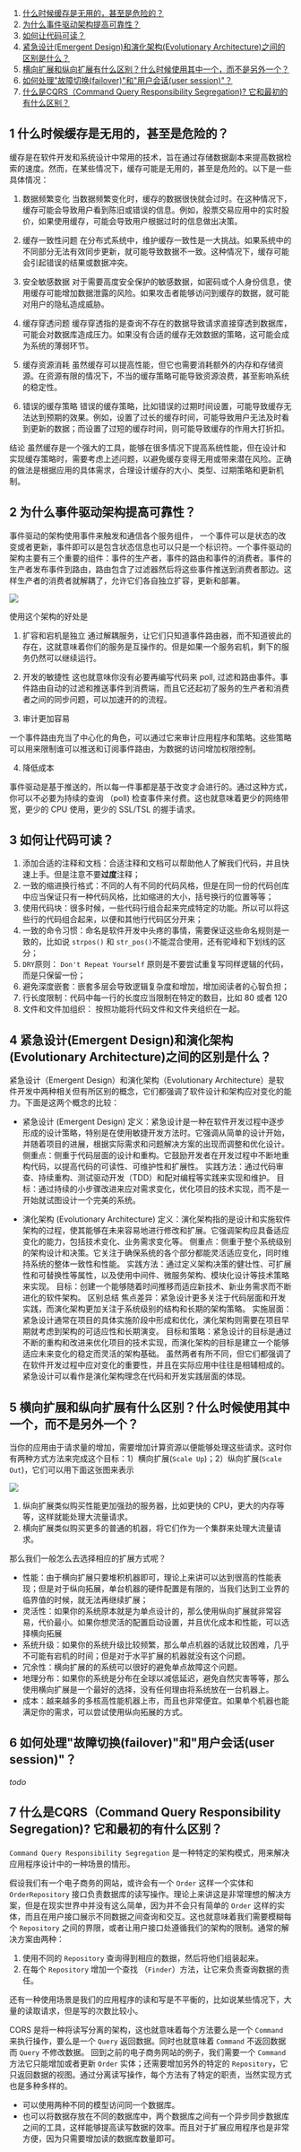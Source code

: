 1. [什么时候缓存是无用的，甚至是危险的？](#1-shen-me-shi-hou-huan-cun-shi-wu-yong-de-shen-zhi-shi-wei-xian-de)
2. [为什么事件驱动架构提高可靠性？](#2-wei-shen-me-shi-jian-qu-dong-jia-gou-ti-gao-ke-kao-xing)
3. [如何让代码可读？](#3-ru-he-rang-dai-ma-ke-du)
4. [紧急设计(Emergent Design)和演化架构(Evolutionary Architecture)之间的区别是什么？](#4-jin-ji-she-ji-emergent-design-he-yan-hua-jia-gou-evolutionary-architecture-zhi-jian-de-qu-bie-shi-shen-me)
5. [横向扩展和纵向扩展有什么区别？什么时候使用其中一个，而不是另外一个？](#5-heng-xiang-kuo-zhan-he-zong-xiang-kuo-zhan-you-shen-me-qu-bie-shen-me-shi-hou-shi-yong-qi-zhong-yi-ge-er-bu-shi-ling-wai-yi-ge)
6. [如何处理"故障切换(failover)"和"用户会话(user session)"？](#6-ru-he-chu-li-gu-zhang-qie-huan-failover-he-yong-hu-hui-hua-user-session)
7. [什么是CQRS（Command Query Responsibility Segregation)? 它和最初的有什么区别？](#7-shen-me-shi-cqrscommand-query-responsibility-segregation-ta-he-zui-chu-de-you-shen-me-qu-bie)

## 1 什么时候缓存是无用的，甚至是危险的？

缓存是在软件开发和系统设计中常用的技术，旨在通过存储数据副本来提高数据检索的速度。然而，在某些情况下，缓存可能是无用的，甚至是危险的。以下是一些具体情况：

1. 数据频繁变化
当数据频繁变化时，缓存的数据很快就会过时。在这种情况下，缓存可能会导致用户看到陈旧或错误的信息。例如，股票交易应用中的实时股价，如果使用缓存，可能会导致用户根据过时的信息做出决策。

2. 缓存一致性问题
在分布式系统中，维护缓存一致性是一大挑战。如果系统中的不同部分无法有效同步更新，就可能导致数据不一致。这种情况下，缓存可能会引起错误的结果或数据冲突。

3. 安全敏感数据
对于需要高度安全保护的敏感数据，如密码或个人身份信息，使用缓存可能增加数据泄露的风险。如果攻击者能够访问到缓存的数据，就可能对用户的隐私造成威胁。

4. 缓存穿透问题
缓存穿透指的是查询不存在的数据导致请求直接穿透到数据库，可能会对数据库造成压力。如果没有合适的缓存无效数据的策略，这可能会成为系统的薄弱环节。

5. 缓存资源消耗
虽然缓存可以提高性能，但它也需要消耗额外的内存和存储资源。在资源有限的情况下，不当的缓存策略可能导致资源浪费，甚至影响系统的稳定性。

6. 错误的缓存策略
错误的缓存策略，比如错误的过期时间设置，可能导致缓存无法达到预期的效果。例如，设置了过长的缓存时间，可能导致用户无法及时看到更新的数据；而设置了过短的缓存时间，则可能导致缓存的作用大打折扣。

结论
虽然缓存是一个强大的工具，能够在很多情况下提高系统性能，但在设计和实现缓存策略时，需要考虑上述问题，以避免缓存变得无用或带来潜在风险。正确的做法是根据应用的具体需求，合理设计缓存的大小、类型、过期策略和更新机制。

## 2 为什么事件驱动架构提高可靠性？

事件驱动的架构使用事件来触发和通信各个服务组件， 一个事件可以是状态的改变或者更新，事件即可以是包含状态信息也可以只是一个标识符。一个事件驱动的架构主要有三个重要的组件：事件的生产者，事件的路由和事件的消费者。事件的生产者发布事件到路由，路由包含了过滤器然后将这些事件推送到消费者那边。这样生产者的消费者就解耦了，允许它们各自独立扩容，更新和部署。

![](./images/Event-Driven-Architecture.png)

使用这个架构的好处是

1. 扩容和宕机是独立
通过解耦服务，让它们只知道事件路由器，而不知道彼此的存在，这就意味着你们的服务是互操作的。但是如果一个服务宕机，剩下的服务仍然可以继续运行。

2. 开发的敏捷性
这也就意味你没有必要再编写代码来 poll, 过滤和路由事件。事件路由自动的过滤和推送事件到消费端，而且它还起初了服务的生产者和消费者之间的同步问题，可以加速开的的流程。

3. 审计更加容易

一个事件路由充当了中心化的角色，可以通过它来审计应用程序和策略。这些策略可以用来限制谁可以推送和订阅事件路由，为数据的访问增加权限控制。

4. 降低成本

事件驱动是基于推送的，所以每一件事都是基于改变才会进行的。通过这种方式，你可以不必要为持续的查询 （poll) 检查事件来付费。这也就意味着更少的网络带宽，更少的 CPU 使用，更少的 SSL/TSL 的握手请求。

## 3 如何让代码可读？

1. 添加合适的注释和文档：合适注释和文档可以帮助他人了解我们代码，并且快速上手。但是注意不要**过度**注释；
2. 一致的缩进换行格式：不同的人有不同的代码风格，但是在同一份的代码创库中应当保证只有一种代码风格，比如缩进的大小，括号换行的位置等等；
3. 使用代码块：很多时候，一些代码行组合起来完成特定的功能。所以可以将这些行的代码组合起来，以便和其他行代码区分开来；
4. 一致的命令习惯：命名是软件开发中头疼的事情，需要保证这些命名规则是一致的，比如说 `strpos()` 和 `str_pos()`不能混合使用，还有驼峰和下划线的区分；
5. `DRY`原则： `Don't Repeat Yourself` 原则是不要尝试重复写同样逻辑的代码，而是只保留一份；
6. 避免深度嵌套：嵌套多层会导致逻辑复杂度和增加，增加阅读者的心智负担；
7. 行长度限制：代码中每一行的长度应当限制在特定的数目，比如 80 或者 120 
8. 文件和文件加组织： 按照功能将代码文件和文件夹组织在一起。


## 4 紧急设计(Emergent Design)和演化架构(Evolutionary Architecture)之间的区别是什么？

紧急设计（Emergent Design）和演化架构（Evolutionary Architecture）是软件开发中两种相关但有所区别的概念，它们都强调了软件设计和架构应对变化的能力。下面是这两个概念的比较：

- 紧急设计 (Emergent Design)
定义：紧急设计是一种在软件开发过程中逐步形成的设计策略，特别是在使用敏捷开发方法时。它强调从简单的设计开始，并随着项目的进展，根据实际需求和问题解决方案的出现而调整和优化设计。
侧重点：侧重于代码层面的设计和重构。它鼓励开发者在开发过程中不断地重构代码，以提高代码的可读性、可维护性和扩展性。
实践方法：通过代码审查、持续重构、测试驱动开发（TDD）和配对编程等实践来实现和维护。
目标：通过持续的小步骤改进来应对需求变化，优化项目的技术实现，而不是一开始就试图设计一个完美的系统。

- 演化架构 (Evolutionary Architecture)
定义：演化架构指的是设计和实施软件架构的过程，使其能够在未来容易地进行修改和扩展。它强调架构应具备适应变化的能力，包括技术变化、业务需求变化等。
侧重点：侧重于整个系统级别的架构设计和决策。它关注于确保系统的各个部分都能灵活适应变化，同时维持系统的整体一致性和性能。
实践方法：通过定义架构决策的健壮性、可扩展性和可替换性等属性，以及使用中间件、微服务架构、模块化设计等技术策略来实现。
目标：创建一个能够随着时间推移而适应新技术、新业务需求而不断进化的软件架构。
区别总结
焦点差异：紧急设计更多关注于代码层面和开发实践，而演化架构更加关注于系统级别的结构和长期的架构策略。
实施层面：紧急设计通常在项目的具体实施阶段中形成和优化，演化架构则需要在项目早期就考虑到架构的可适应性和长期演变。
目标和策略：紧急设计的目标是通过不断的重构和改进来优化项目的技术实现，而演化架构的目标是建立一个能够适应未来变化的稳定而灵活的架构基础。
虽然两者有所不同，但它们都强调了在软件开发过程中应对变化的重要性，并且在实际应用中往往是相辅相成的。紧急设计可以看作是演化架构理念在代码和开发实践层面的体现。

## 5 横向扩展和纵向扩展有什么区别？什么时候使用其中一个，而不是另外一个？

当你的应用由于请求量的增加，需要增加计算资源以便能够处理这些请求。这时你有两种方式方法来完成这个目标：1）横向扩展(`Scale Up`)；2）纵向扩展(`Scale Out`)，它们可以用下面这张图来表示

![](./images/horizontal-vs-vertical-scaling-diagram.png)

1. 纵向扩展类似购买性能更加强劲的服务器，比如更快的 CPU，更大的内存等等，这样就能处理大流量请求。
2. 横向扩展类似购买更多的普通的机器，将它们作为一个集群来处理大流量请求。

那么我们一般怎么去选择相应的扩展方式呢？

- 性能：由于横向扩展只要堆积机器即可，理论上来讲可以达到很高的性能表现；但是对于纵向拓展，单台机器的硬件配置是有限的，当我们达到工业界的临界值的时候，就无法再继续扩展；
- 灵活性：如果你的系统原本就是为单点设计的，那么使用纵向扩展就非常容易，代价最小。如果你想灵活的配置启动设置，并且优化成本和性能，可以选择横向拓展
- 系统升级：如果你的系统升级比较频繁，那么单点机器的话就比较困难，几乎不可能有宕机的时间；但是对于水平扩展的机器就没有这个问题。
- 冗余性：横向扩展的的系统可以很好的避免单点故障这个问题。
- 地理分布：如果你的系统是分布在全球以减低延迟，避免自然灾害等等，那么使用横向扩展是一个最好的选择，没有任何理由将系统放在一台机器上。
- 成本：越来越多的多核高性能机器上市，而且也非常便宜。如果单个机器也能满足你的需求，可以尝试使用纵向拓展的方式。

## 6 如何处理"故障切换(failover)"和"用户会话(user session)"？
*todo*
## 7 什么是CQRS（Command Query Responsibility Segregation)? 它和最初的有什么区别？

`Command Query Responsibility Segregation` 是一种特定的架构模式，用来解决应用程序设计中的一种场景的情形。

假设我们有一个电子商务的网站，或许会有一个 `Order` 这样一个实体和 `OrderRepository` 接口负责数据库的读写操作。理论上来讲这是非常理想的解决方案，但是在现实世界中并没有这么简单，因为并不会只有简单的 `Order` 这样的实体，而且在用户接口展示不同数据之间查询和交互。这也就意味着我们需要模糊每个 `Repository` 之间的界限，或者让用户接口处遵循我们的架构的限制。通常的解决方案由两种：

1. 使用不同的 `Repository` 查询得到相应的数据，然后将他们组装起来。
2. 在每个 `Repository` 增加一个查找 （`Finder`）方法，让它来负责查询数据的责任。 

还有一种使用场景是我们的应用程序的读和写是不平衡的，比如说某些情况下，大量的读取请求，但是写的次数比较小。

CORS 是将一种将读写分离的架构，这也就意味着每个方法要么是一个 `Command` 来执行操作，要么是一个 `Query` 返回数据。同时也就意味着 `Command` 不返回数据而 `Query` 不修改数据。 回到之前的电子商务网站的例子，我们需要一个 `Command` 方法它只能增加或者更新 `Order` 实体；还需要增加另外的特定的 `Repository`，它只返回数据的视图。通过分离读写操作，每个方法有了特定的职责，当然实现方式也是多种多样的。

- 可以使用两种不同的模型访问同一个数据库。
- 也可以将数据存放在不同的数据库中，两个数据库之间有一个异步同步数据库之间的工具，这样能够提高读写数据的效率。而且对于扩展应用程序也是非常方便，因为只需要增加读的数据库数量即可。